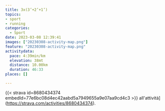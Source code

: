 ```yaml
---
title: 3x(3’+2’+1’)
topics:
- sport
- running
categories:
  - Sport
date: 2023-03-08 12:39:41
images: ["20230308-activity-map.png"]
feature: "20230308-activity-map.png"
activitydata:
  pace: 4:39min/km
  elevation: 38mt
  distance: 10.00km
  duration: 46:33
places: []

---
```









{{< strava id=8680434374 embedId=77e6bc08d4ec42aabd5a7949655a9e07aa9cd4c3 >}} all'attività](https://strava.com/activities/8680434374).
